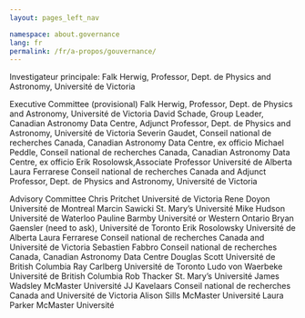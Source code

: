 ```yaml
---
layout: pages_left_nav

namespace: about.governance
lang: fr
permalink: /fr/a-propos/gouvernance/
---
```


Investigateur principale: Falk Herwig, Professor, Dept. de Physics and Astronomy, Universit&eacute; de Victoria

Executive Committee (provisional)
Falk Herwig, Professor, Dept. de Physics and Astronomy, Universit&eacute; de Victoria
David Schade, Group Leader, Canadian Astronomy Data Centre, Adjunct Professor, Dept. de Physics and Astronomy, Universit&eacute; de Victoria Severin Gaudet, Conseil national de recherches Canada, Canadian Astronomy Data Centre, ex officio
Michael Peddle, Conseil national de recherches Canada, Canadian Astronomy Data Centre, ex officio
Erik Rosolowsk,Associate Professor Universit&eacute; de Alberta
Laura Ferrarese Conseil national de recherches Canada and Adjunct Professor, Dept. de Physics and Astronomy, Universit&eacute; de Victoria

Advisory Committee
Chris Pritchet Universit&eacute; de Victoria
Rene Doyon Universit&eacute; de Montreal
Marcin Sawicki St. Mary’s Universit&eacute;
Mike Hudson Universit&eacute; de Waterloo
Pauline Barmby Universit&eacute; or Western Ontario Bryan Gaensler (need to ask), Universit&eacute; de Toronto Erik Rosolowsky Universit&eacute; de Alberta
Laura Ferrarese Conseil national de recherches Canada and Universit&eacute; de Victoria
Sebastien Fabbro Conseil national de recherches Canada, Canadian Astronomy Data Centre Douglas Scott Universit&eacute; de British Columbia
Ray Carlberg Universit&eacute; de Toronto
Ludo von Waerbeke Universit&eacute; de British Columbia
Rob Thacker St. Mary’s Universit&eacute;
James Wadsley McMaster Universit&eacute;
JJ Kavelaars Conseil national de recherches Canada and Universit&eacute; de Victoria
Alison Sills McMaster Universit&eacute;
Laura Parker McMaster Universit&eacute;
